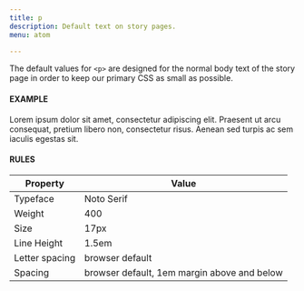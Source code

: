 ```yaml
---
title: p
description: Default text on story pages.
menu: atom

---
```

The default values for `<p>` are designed for the normal body text of the story page in order to keep our primary CSS as small as possible. 

#### EXAMPLE
<div>
  <p>Lorem ipsum dolor sit amet, consectetur adipiscing elit. Praesent ut arcu consequat, pretium libero non, consectetur risus. Aenean sed turpis ac sem iaculis egestas sit.</p>
</div>

#### RULES

Property | Value
--- | ---
Typeface | Noto Serif
Weight | 400
Size | 17px
Line Height | 1.5em
Letter spacing | browser default
Spacing | browser default, 1em margin above and below
